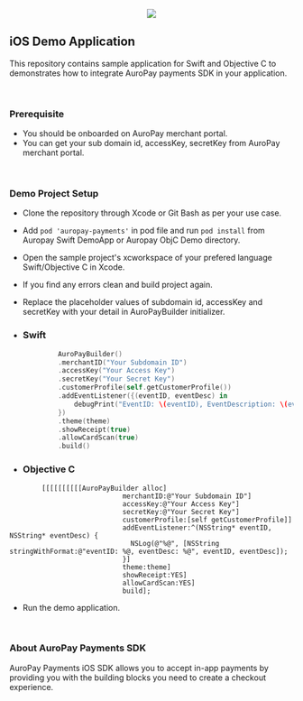 
<p align="center">
  <img src="https://v1-994035768921-hpg-artifactstore.s3.amazonaws.com/merchantsettings/default_invoice_logo.png">
</p>

## iOS Demo Application

This repository contains sample application for Swift and Objective C to demonstrates how to integrate AuroPay payments SDK in your application.

<br/>

### Prerequisite
- You should be onboarded on AuroPay merchant portal.
- You can get your sub domain id, accessKey, secretKey from AuroPay merchant portal.

<br/>

### Demo Project Setup
- Clone the repository through Xcode or Git Bash as per your use case.

- Add `pod 'auropay-payments'` in pod file and run `pod install` from Auropay Swift DemoApp or Auropay ObjC Demo directory. 

- Open the sample project's xcworkspace of your prefered language Swift/Objective C in Xcode.

- If you find any errors clean and build project again.

- Replace the placeholder values  of subdomain id, accessKey and secretKey with your detail in AuroPayBuilder initializer.

- ### Swift
```swift
            AuroPayBuilder()
            .merchantID("Your Subdomain ID")
            .accessKey("Your Access Key")
            .secretKey("Your Secret Key")
            .customerProfile(self.getCustomerProfile())
            .addEventListener({(eventID, eventDesc) in
                debugPrint("EventID: \(eventID), EventDescription: \(eventDesc)")
            })
            .theme(theme)
            .showReceipt(true)
            .allowCardScan(true)
            .build()
```
- ### Objective C
```objective c 
        [[[[[[[[[[AuroPayBuilder alloc]
                            merchantID:@"Your Subdomain ID"]                                  
                            accessKey:@"Your Access Key"]
                            secretKey:@"Your Secret Key"]
                            customerProfile:[self getCustomerProfile]]
                            addEventListener:^(NSString* eventID, NSString* eventDesc) {
                              NSLog(@"%@", [NSString stringWithFormat:@"eventID: %@, eventDesc: %@", eventID, eventDesc]);
                            }]
                            theme:theme]
                            showReceipt:YES]
                            allowCardScan:YES]
                            build];
```

- Run the demo application.

<br/>

### About AuroPay Payments SDK
AuroPay Payments iOS SDK allows you to accept in-app payments by providing you with the building blocks you need to create a checkout experience.

